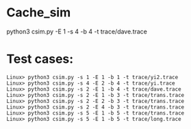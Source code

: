 # Cache_sim

python3 csim.py -E 1 -s 4  -b 4 -t trace/dave.trace

# Test cases:

```
Linux> python3 csim.py -s 1 -E 1 -b 1 -t trace/yi2.trace
Linux> python3 csim.py -s 4 -E 2 -b 4 -t trace/yi.trace
Linux> python3 csim.py -s 2 -E 1 -b 4 -t trace/dave.trace
Linux> python3 csim.py -s 2 -E 1 -b 3 -t trace/trans.trace
Linux> python3 csim.py -s 2 -E 2 -b 3 -t trace/trans.trace
Linux> python3 csim.py -s 2 -E 4 -b 3 -t trace/trans.trace
Linux> python3 csim.py -s 5 -E 1 -b 5 -t trace/trans.trace
Linux> python3 csim.py -s 5 -E 1 -b 5 -t trace/long.trace

```